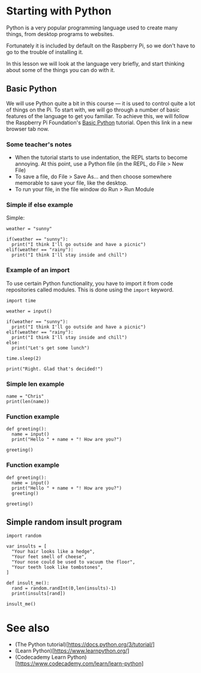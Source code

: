 # Starting with Python

Python is a very popular programming language used to create many things, from desktop programs to websites.

Fortunately it is included by default on the Raspberry Pi, so we don't have to go to the trouble of installing it.

In this lesson we will look at the language very briefly, and start thinking about some of the things you can do with it.

## Basic Python

We will use Python quite a bit in this course — it is used to control quite a lot of things on the Pi. To start with, we will go through a number of basic features of the language to get you familiar. To achieve this, we will follow the Raspberry Pi Foundation's [Basic Python](https://www.raspberrypi.org/documentation/usage/python/) tutorial. Open this link in a new browser tab now.

### Some teacher's notes

* When the tutorial starts to use indentation, the REPL starts to become annoying. At this point, use a Python file (in the REPL, do File > New File)
* To save a file, do File > Save As... and then choose somewhere memorable to save your file, like the desktop.
* To run your file, in the file window do Run > Run Module

### Simple if else example

Simple:

```
weather = "sunny"

if(weather == "sunny"):
  print("I think I'll go outside and have a picnic")
elif(weather == "rainy"):
  print("I think I'll stay inside and chill")
```

### Example of an import

To use certain Python functionality, you have to import it from code repositories called modules. This is done using the ```import``` keyword.

```
import time

weather = input()

if(weather == "sunny"):
  print("I think I'll go outside and have a picnic")
elif(weather == "rainy"):
  print("I think I'll stay inside and chill")
else:
  print("Let's get some lunch")

time.sleep(2)

print("Right. Glad that's decided!")
```

### Simple len example

```
name = "Chris"
print(len(name))
```

### Function example

```
def greeting():
  name = input()
  print("Hello " + name + "! How are you?")

greeting()
```

### Function example

```
def greeting():
  name = input()
  print("Hello " + name + "! How are you?")
  greeting()

greeting()
```

## Simple random insult program

```
import random

var insults = [
  "Your hair looks like a hedge",
  "Your feet smell of cheese",
  "Your nose could be used to vacuum the floor",
  "Your teeth look like tombstones",
]

def insult_me():
  rand = random.randInt(0,len(insults)-1)
  print(insults[rand])

insult_me()

```

# See also

* (The Python tutorial)[https://docs.python.org/3/tutorial/]
* (Learn Python)[https://www.learnpython.org/]
* (Codecademy Learn Python)[https://www.codecademy.com/learn/learn-python]
